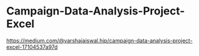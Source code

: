 # Campaign-Data-Analysis-Project-Excel

https://medium.com/@varshajaiswal.hjp/campaign-data-analysis-project-excel-17104537a97d
